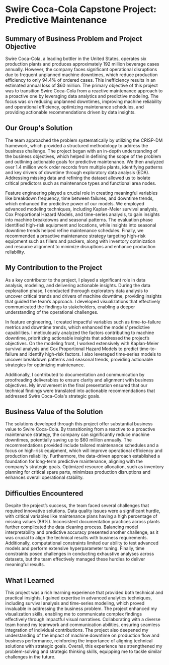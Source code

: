 # Swire Coca-Cola Capstone Project: Predictive Maintenance

## Summary of Business Problem and Project Objective

Swire Coca-Cola, a leading bottler in the United States, operates six production plants and produces approximately 192 million beverage cases annually. However, the company faces significant operational disruptions due to frequent unplanned machine downtimes, which reduce production efficiency to only 94.4% of ordered cases. This inefficiency results in an estimated annual loss of $60 million. The primary objective of this project was to transition Swire Coca-Cola from a reactive maintenance approach to a proactive one by leveraging data analytics and predictive modeling. The focus was on reducing unplanned downtimes, improving machine reliability and operational efficiency, optimizing maintenance schedules, and providing actionable recommendations driven by data insights.

## Our Group's Solution

The team approached the problem systematically by utilizing the CRISP-DM framework, which provided a structured methodology to address the business challenge. The project began with an in-depth understanding of the business objectives, which helped in defining the scope of the problem and outlining actionable goals for predictive maintenance. We then analyzed over 1.4 million work order records from multiple plants, identifying patterns and key drivers of downtime through exploratory data analysis (EDA). Addressing missing data and refining the dataset allowed us to isolate critical predictors such as maintenance types and functional area nodes.

Feature engineering played a crucial role in creating meaningful variables like breakdown frequency, time between failures, and downtime trends, which enhanced the predictive power of our models. We employed advanced modeling techniques, including Kaplan-Meier survival analysis, Cox Proportional Hazard Models, and time-series analysis, to gain insights into machine breakdowns and seasonal patterns. The evaluation phase identified high-risk equipment and locations, while insights into seasonal downtime trends helped refine maintenance schedules. Finally, we recommended a proactive maintenance strategy targeting high-risk equipment such as fillers and packers, along with inventory optimization and resource alignment to minimize disruptions and enhance production reliability.

## My Contribution to the Project

As a key contributor to the project, I played a significant role in data analysis, modeling, and delivering actionable insights. During the data exploration phase, I conducted thorough exploratory data analysis to uncover critical trends and drivers of machine downtime, providing insights that guided the team’s approach. I developed visualizations that effectively communicated the findings to stakeholders, enabling a deeper understanding of the operational challenges.

In feature engineering, I created impactful variables such as time-to-failure metrics and downtime trends, which enhanced the models’ predictive capabilities. I meticulously analyzed the factors contributing to machine downtime, prioritizing actionable insights that addressed the project’s objectives. On the modeling front, I worked extensively with Kaplan-Meier survival analysis and Cox Proportional Hazard Models to predict time-to-failure and identify high-risk factors. I also leveraged time-series models to uncover breakdown patterns and seasonal trends, providing actionable strategies for optimizing maintenance.

Additionally, I contributed to documentation and communication by proofreading deliverables to ensure clarity and alignment with business objectives. My involvement in the final presentation ensured that our technical findings were translated into actionable recommendations that addressed Swire Coca-Cola's strategic goals.

## Business Value of the Solution

The solutions developed through this project offer substantial business value to Swire Coca-Cola. By transitioning from a reactive to a proactive maintenance strategy, the company can significantly reduce machine downtimes, potentially saving up to $60 million annually. The recommendations provided include tailored maintenance schedules and a focus on high-risk equipment, which will improve operational efficiency and production reliability. Furthermore, the data-driven approach established a foundation for long-term predictive maintenance, aligning with the company's strategic goals. Optimized resource allocation, such as inventory planning for critical spare parts, minimizes production disruptions and enhances overall operational stability.

## Difficulties Encountered

Despite the project’s success, the team faced several challenges that required innovative solutions. Data quality issues were a significant hurdle, with critical variables like maintenance plans having a high percentage of missing values (89%). Inconsistent documentation practices across plants further complicated the data cleaning process. Balancing model interpretability and predictive accuracy presented another challenge, as it was crucial to align the technical results with business requirements. Additionally, computational constraints limited our ability to test advanced models and perform extensive hyperparameter tuning. Finally, time constraints posed challenges in conducting exhaustive analyses across datasets, but the team effectively managed these hurdles to deliver meaningful results.

## What I Learned

This project was a rich learning experience that provided both technical and practical insights. I gained expertise in advanced analytics techniques, including survival analysis and time-series modeling, which proved invaluable in addressing the business problem. The project enhanced my visualization skills, enabling me to communicate complex findings effectively through impactful visual narratives. Collaborating with a diverse team honed my teamwork and communication abilities, ensuring seamless integration of individual contributions. The project also deepened my understanding of the impact of machine downtime on production flow and business performance, reinforcing the importance of aligning technical solutions with strategic goals. Overall, this experience has strengthened my problem-solving and strategic thinking skills, equipping me to tackle similar challenges in the future.

